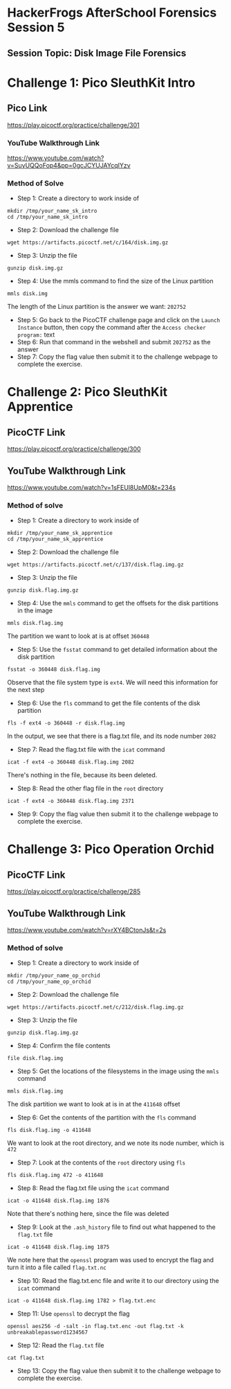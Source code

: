 # HackerFrogs AfterSchool Forensics Session 5
## Session Topic: Disk Image File Forensics
# Challenge 1: Pico SleuthKit Intro
## Pico Link
https://play.picoctf.org/practice/challenge/301
### YouTube Walkthrough Link
https://www.youtube.com/watch?v=SuyUQQoFop4&pp=0gcJCYUJAYcqIYzv
### Method of Solve
* Step 1: Create a directory to work inside of
```
mkdir /tmp/your_name_sk_intro
cd /tmp/your_name_sk_intro
```
* Step 2: Download the challenge file
```
wget https://artifacts.picoctf.net/c/164/disk.img.gz
```
* Step 3: Unzip the file
```
gunzip disk.img.gz
```
* Step 4: Use the mmls command to find the size of the Linux partition
```
mmls disk.img
```
The length of the Linux partition is the answer we want: `202752`
* Step 5: Go back to the PicoCTF challenge page and click on the `Launch Instance` button, then copy the command after the `Access checker program:` text
* Step 6: Run that command in the webshell and submit `202752` as the answer
* Step 7: Copy the flag value then submit it to the challenge webpage to complete the exercise.
# Challenge 2: Pico SleuthKit Apprentice
## PicoCTF Link
https://play.picoctf.org/practice/challenge/300
## YouTube Walkthrough Link
https://www.youtube.com/watch?v=1sFEUl8UpM0&t=234s
### Method of solve
* Step 1: Create a directory to work inside of
```
mkdir /tmp/your_name_sk_apprentice
cd /tmp/your_name_sk_apprentice
```
* Step 2: Download the challenge file
```
wget https://artifacts.picoctf.net/c/137/disk.flag.img.gz
```
* Step 3: Unzip the file
```
gunzip disk.flag.img.gz
```
* Step 4: Use the `mmls` command to get the offsets for the disk partitions in the image
```
mmls disk.flag.img
```
The partition we want to look at is at offset `360448`
* Step 5: Use the `fsstat` command to get detailed information about the disk partition
```
fsstat -o 360448 disk.flag.img
```
Observe that the file system type is `ext4`. We will need this information for the next step
* Step 6: Use the `fls` command to get the file contents of the disk partition
```
fls -f ext4 -o 360448 -r disk.flag.img
```
In the output, we see that there is a flag.txt file, and its node number `2082`
* Step 7: Read the flag.txt file with the `icat` command
```
icat -f ext4 -o 360448 disk.flag.img 2082
```
There's nothing in the file, because its been deleted.
* Step 8: Read the other flag file in the `root` directory
```
icat -f ext4 -o 360448 disk.flag.img 2371
```
* Step 9: Copy the flag value then submit it to the challenge webpage to complete the exercise.
# Challenge 3: Pico Operation Orchid
## PicoCTF Link
https://play.picoctf.org/practice/challenge/285
## YouTube Walkthrough Link
https://www.youtube.com/watch?v=rXY4BCtonJs&t=2s
### Method of solve
* Step 1: Create a directory to work inside of
```
mkdir /tmp/your_name_op_orchid
cd /tmp/your_name_op_orchid
```
* Step 2: Download the challenge file
```
wget https://artifacts.picoctf.net/c/212/disk.flag.img.gz
```
* Step 3: Unzip the file
```
gunzip disk.flag.img.gz
```
* Step 4: Confirm the file contents
```
file disk.flag.img
```
* Step 5: Get the locations of the filesystems in the image using the `mmls` command
```
mmls disk.flag.img
```
The disk partition we want to look at is in at the `411648` offset
* Step 6: Get the contents of the partition with the `fls` command
```
fls disk.flag.img -o 411648
```
We want to look at the root directory, and we note its node number, which is `472`
* Step 7: Look at the contents of the `root` directory using `fls`
```
fls disk.flag.img 472 -o 411648
```
* Step 8: Read the flag.txt file using the `icat` command
```
icat -o 411648 disk.flag.img 1876
```
Note that there's nothing here, since the file was deleted
* Step 9: Look at the `.ash_history` file to find out what happened to the `flag.txt` file
```
icat -o 411648 disk.flag.img 1875
```
We note here that the `openssl` program was used to encrypt the flag and turn it into a file called `flag.txt.nc`
* Step 10: Read the flag.txt.enc file and write it to our directory using the `icat` command
```
icat -o 411648 disk.flag.img 1782 > flag.txt.enc
```
* Step 11: Use `openssl` to decrypt the flag
```
openssl aes256 -d -salt -in flag.txt.enc -out flag.txt -k unbreakablepassword1234567
```
* Step 12: Read the `flag.txt` file
```
cat flag.txt
```
* Step 13: Copy the flag value then submit it to the challenge webpage to complete the exercise.
